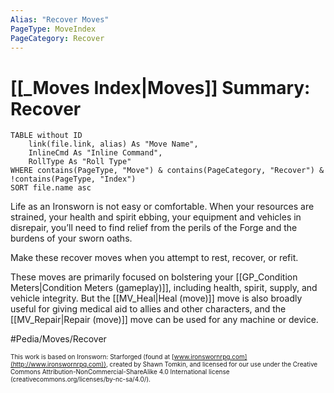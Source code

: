 ```yaml
---
Alias: "Recover Moves"
PageType: MoveIndex
PageCategory: Recover
---
```


# [[_Moves Index|Moves]] Summary: Recover

```dataview
TABLE without ID
	link(file.link, alias) As "Move Name",
	InlineCmd As "Inline Command",
	RollType As "Roll Type"
WHERE contains(PageType, "Move") & contains(PageCategory, "Recover") & !contains(PageType, "Index")
SORT file.name asc
```

Life as an Ironsworn is not easy or comfortable. When your resources are strained, your health and spirit ebbing, your equipment and vehicles in disrepair, you’ll need to find relief from the perils of the Forge and the burdens of your sworn oaths. 

Make these recover moves when you attempt to rest, recover, or refit.

These moves are primarily focused on bolstering your [[GP_Condition Meters|Condition Meters (gameplay)]], including health, spirit, supply, and vehicle integrity. But the [[MV_Heal|Heal (move)]] move is also broadly useful for giving medical aid to allies and other characters, and the [[MV_Repair|Repair (move)]] move can be used for any machine or device.

#Pedia/Moves/Recover

<font size=-2>This work is based on Ironsworn: Starforged (found at [www.ironswornrpg.com](http://www.ironswornrpg.com)), created by Shawn Tomkin, and licensed for our use under the Creative Commons Attribution-NonCommercial-ShareAlike 4.0 International license  (creativecommons.org/licenses/by-nc-sa/4.0/).</font>